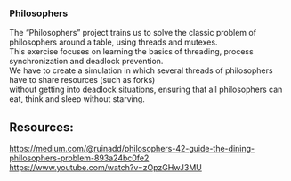 ### Philosophers

The “Philosophers” project trains us to solve the classic problem of philosophers around a table, using threads and mutexes.  
This exercise focuses on learning the basics of threading, process synchronization and deadlock prevention.  
We have to create a simulation in which several threads of philosophers have to share resources (such as forks)  
without getting into deadlock situations, ensuring that all philosophers can eat, think and sleep without starving.  

## Resources:
https://medium.com/@ruinadd/philosophers-42-guide-the-dining-philosophers-problem-893a24bc0fe2  
https://www.youtube.com/watch?v=zOpzGHwJ3MU
